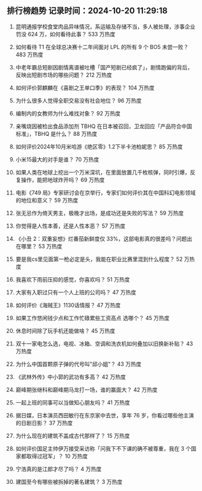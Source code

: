 
## 排行榜趋势 记录时间：2024-10-20 11:29:18
  
  1. 昆明通报学校食堂肉品异味情况，系运输及存储不当，多人被处理，涉事企业罚没 624 万，如何看待此事？ 533 万热度
    
  2. 如何看待 T1 在全球总决赛十二年间面对 LPL 的所有 9 个 BO5 未尝一败？ 483 万热度
    
  3. 中老年霸总短剧因剧情离谱被吐槽「国产短剧已经疯了」，剧情跑偏的背后，反映出短剧市场的哪些问题？ 212 万热度
    
  4. 如何评价郭麒麟在《喜剧之王单口季》的表现？ 104 万热度
    
  5. 为什么很多人觉得全职交易没有社会地位？ 96 万热度
    
  6. 编制内的女教师为什么难找对象？ 92 万热度
    
  7. 亲嘴烧因被检出食品添加剂 TBHQ 在日本被召回，卫龙回应「产品符合中国标准」，TBHQ 是什么？ 88 万热度
    
  8. 如何评价2024年10月米哈游《绝区零》1.2下半卡池柏妮思？ 85 万热度
    
  9. 小米15最大的对手是谁？ 70 万热度
    
  10. 如果人类在地球上挖出一个万米深坑，在里面放置几千枚核弹，同时引爆，反复操作，能把地球炸开吗？ 69 万热度
    
  11. 电影《749 局》专家研讨会在京举行，专家们如何评价其在中国科幻电影领域的地位和意义？ 59 万热度
    
  12. 张无忌作为倚天男主，极晚才出场，是成功还是失败的写法？ 59 万热度
    
  13. 你觉得是人性本善，还是人性本恶？ 57 万热度
    
  14. 《小丑 2：双重妄想》烂番茄新鲜度仅 33%，这部电影真的很差吗？问题出在哪里？ 53 万热度
    
  15. 要是我cs里见面第一枪必定是头，我能在职业比赛里混到什么程度？ 52 万热度
    
  16. 我喜欢下雨前压抑的感觉，你喜欢吗？ 51 万热度
    
  17. 大家有入职过只有一个人上班的公司吗？ 47 万热度
    
  18. 如何评价《海贼王》1130话情报？ 47 万热度
    
  19. 如果工作悠闲钱少点和工作忙碌累些工资高点 选哪个？ 45 万热度
    
  20. 休息时间除了玩手机还能做啥？ 45 万热度
    
  21. 双十一家电怎么选，电视、冰箱、空调和洗衣机如何叠加以旧换新补贴？ 43 万热度
    
  22. 为什么中国首颗原子弹的代号叫"邱小姐"？ 43 万热度
    
  23. 《武林外传》中小郭的武功有多高？ 42 万热度
    
  24. 巅峰期张继科和巅峰期马龙打一场，谁的赢面大？ 42 万热度
    
  25. 一起上班的同事可以当做知心朋友吗？ 41 万热度
    
  26. 据日媒，日本演员西田敏行在东京家中去世，享年 76 岁，你看过哪些他主演的日剧日影？ 37 万热度
    
  27. 为什么现在的建筑不盖成古代那样了？ 15 万热度
    
  28. 如何评价国足主帅伊万接受采访称「问我下不下课的确不被尊重，我在 3 个国家都取得过冠军」？ 10 万热度
    
  29. 宁浩真的是江郎才尽了吗？ 4 万热度
    
  30. 建国至今有哪些被拆掉的著名建筑？ 3 万热度
    
